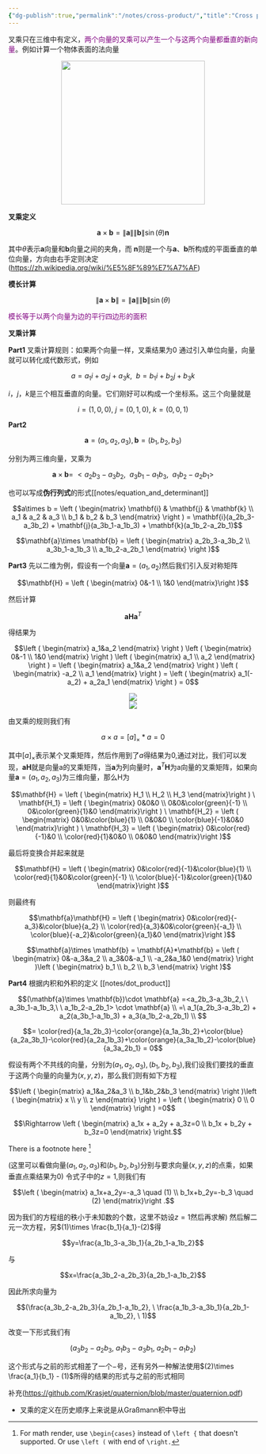 ```yaml
---
{"dg-publish":true,"permalink":"/notes/cross-product/","title":"Cross product","noteIcon":"","created":"","updated":""}
---
```


叉乘只在三维中有定义，<span style="color:purple">两个向量的叉乘可以产生一个与这两个向量都垂直的新向量</span>。例如计算一个物体表面的法向量

<div align=center><img src="https://cdn.jsdelivr.net/gh/aaronmack/image-hosting@master/mathematics/叉乘.1eb9eyex849s.webp" width="290"></div>

**叉乘定义**

$${\displaystyle \mathbf {a} \times \mathbf {b}=\left\|\mathbf {a} \right\|\left\|\mathbf {b} \right\|\sin(\theta)\mathbf{n}}$$

其中$\theta$表示$\mathbf{a}$向量和$\mathbf{b}$向量之间的夹角，而 ${\displaystyle \mathbf {n} }$则是一个与${\displaystyle \mathbf {a} }$、${\displaystyle \mathbf {b} }$所构成的平面垂直的单位向量，方向由右手定则决定 (https://zh.wikipedia.org/wiki/%E5%8F%89%E7%A7%AF)

**模长计算**

$${\displaystyle \left\|\mathbf {a} \times \mathbf {b} \right\|=\left\|\mathbf {a} \right\|\left\|\mathbf {b} \right\|\sin(\theta)}$$

<span style="color:purple">模长等于以两个向量为边的平行四边形的面积</span>

**叉乘计算**

**Part1**
叉乘计算规则：如果两个向量一样，叉乘结果为$0$
通过引入单位向量，向量就可以转化成代数形式，例如

$$a=a_1i+a_2j+a_3k, \ \ b=b_1i+b_2j+b_3k$$

$i，j，k$是三个相互垂直的向量。它们刚好可以构成一个坐标系。这三个向量就是

$$i=(1,0,0), \ j=(0,1,0), \ k=(0,0,1)$$

**Part2**

$$\mathbf{a}=(a_1,a_2,a_3),\mathbf{b}=(b_1,b_2,b_3)$$

分别为两三维向量，叉乘为

$$\mathbf{a}\times \mathbf{b}=\ <a_2b_3-a_3b_2,\ \ a_3b_1-a_1b_3,\ \ a_1b_2-a_2b_1>$$

也可以写成**伪行列式**的形式[[notes/equation_and_determinant]]

$$a\times b = \left ( \begin{matrix} \mathbf{i} & \mathbf{j} & \mathbf{k} \\ a_1 & a_2 & a_3 \\ b_1 & b_2 & b_3 \end{matrix} \right ) = \mathbf{i}(a_2b_3-a_3b_2) + \mathbf{j}(a_3b_1-a_1b_3) + \mathbf{k}(a_1b_2-a_2b_1)$$

$$\mathbf{a}\times \mathbf{b} = \left ( \begin{matrix} a_2b_3-a_3b_2 \\ a_3b_1-a_1b_3 \\ a_1b_2-a_2b_1 \end{matrix} \right )$$

**Part3**
先以二维为例，假设有一个向量$\mathbf{a}=(a_1,a_2)$然后我们引入反对称矩阵

$$\mathbf{H} = \left ( \begin{matrix} 0&-1 \\ 1&0 \end{matrix}\right )$$

然后计算

$$\mathbf{a}\mathbf{H}\mathbf{a}^T$$

得结果为

$$\left ( \begin{matrix} a_1&a_2 \end{matrix} \right )  \left ( \begin{matrix} 0&-1 \\ 1&0 \end{matrix} \right )  \left ( \begin{matrix} a_1 \\ a_2 \end{matrix} \right ) = \left ( \begin{matrix} a_1&a_2 \end{matrix} \right )  \left ( \begin{matrix} -a_2 \\ a_1 \end{matrix} \right ) = \left ( \begin{matrix} a_1(-a_2) + a_2a_1 \end{matrix} \right ) = 0$$

<div align=center><img src="https://cdn.jsdelivr.net/gh/aaronmack/image-hosting@master/mathematics/反对称矩阵比较.190iia091ml.webp"></div><div align=center><img src="https://cdn.jsdelivr.net/gh/aaronmack/image-hosting@master/mathematics/反对称变换-图解.6sycqrfdsxk0.webp"></div>

由叉乘的规则我们有

$$a\times a = [a]_\times * a = 0$$

其中$[a]_\times$表示某个叉乘矩阵，然后作用到了$a$得结果为$0$,通过对比，我们可以发现，$\mathbf{a}\mathbf{H}$就是向量a的叉乘矩阵，当$\mathbf{a}$为列向量时，$\mathbf{a}^T\mathbf{H}$为a向量的叉乘矩阵，如果向量$\mathbf{a} = (a_1,a_2,a_3)$为三维向量，那么H为

$$\mathbf{H} = \left ( \begin{matrix} H_1 \\ H_2 \\ H_3 \end{matrix}\right ) \ \mathbf{H_1} = \left ( \begin{matrix} 0&0&0 \\ 0&0&\color{green}{-1} \\ 0&\color{green}{1}&0 \end{matrix}\right ) \ \mathbf{H_2} = \left ( \begin{matrix} 0&0&\color{blue}{1} \\ 0&0&0 \\ \color{blue}{-1}&0&0 \end{matrix}\right ) \ \mathbf{H_3} = \left ( \begin{matrix} 0&\color{red}{-1}&0 \\ \color{red}{1}&0&0 \\ 0&0&0 \end{matrix}\right )$$

最后将变换合并起来就是

$$\mathbf{H} = \left ( \begin{matrix} 0&\color{red}{-1}&\color{blue}{1} \\ \color{red}{1}&0&\color{green}{-1} \\ \color{blue}{-1}&\color{green}{1}&0 \end{matrix}\right )$$

则最终有

$$\mathbf{a}\mathbf{H} = \left ( \begin{matrix} 0&\color{red}{-a_3}&\color{blue}{a_2} \\ \color{red}{a_3}&0&\color{green}{-a_1} \\ \color{blue}{-a_2}&\color{green}{a_1}&0 \end{matrix}\right )$$

$$\mathbf{a}\times \mathbf{b} = \mathbf{A}*\mathbf{b} = \left ( \begin{matrix} 0&-a_3&a_2 \\ a_3&0&-a_1 \\ -a_2&a_1&0 \end{matrix} \right )\left ( \begin{matrix} b_1 \\ b_2 \\ b_3 \end{matrix} \right )$$

**Part4**
根据内积和外积的定义 [[notes/dot_product]]

$$(\mathbf{a}\times \mathbf{b})\cdot \mathbf{a} =<a_2b_3-a_3b_2,\ \ a_3b_1-a_1b_3,\ \ a_1b_2-a_2b_1> \cdot \mathbf{a} \\ =\ a_1(a_2b_3-a_3b_2) + a_2(a_3b_1-a_1b_3) + a_3(a_1b_2-a_2b_1) \\ $$ 

$$= \color{red}{a_1a_2b_3}-\color{orange}{a_1a_3b_2}+\color{blue}{a_2a_3b_1}-\color{red}{a_2a_1b_3}+\color{orange}{a_3a_1b_2}-\color{blue}{a_3a_2b_1} = 0$$

假设有两个不共线的向量，分别为$(a_1,a_2,a_3),(b_1,b_2,b_3)$,我们设我们要找的垂直于这两个向量的向量为$(x,y,z)$，那么我们则有如下方程

$$\left ( \begin{matrix} a_1&a_2&a_3 \\ b_1&b_2&b_3 \end{matrix} \right )\left ( \begin{matrix} x \\ y \\ z \end{matrix} \right ) = \left ( \begin{matrix} 0 \\ 0 \end{matrix} \right ) =0$$ 

$$\Rightarrow \left ( \begin{matrix} a_1x + a_2y + a_3z=0 \\ b_1x + b_2y + b_3z=0 \end{matrix} \right.$$ 

There is a footnote here [^1]

(这里可以看做向量$(a_1,a_2,a_3)$和$(b_1,b_2,b_3)$分别与要求向量$(x,y,z)$的点乘，如果垂直点乘结果为$0$) 令式子中的$z=1$,则我们有

$$\left ( \begin{matrix} a_1x+a_2y=-a_3 \quad (1) \\ b_1x+b_2y=-b_3 \quad (2) \end{matrix}\right .$$

因为我们的方程组的秩小于未知数的个数，这里不妨设$z=1$然后再求解)
然后解二元一次方程，另$(1)\times \frac{b_1}{a_1}-(2)$得

$$y=\frac{a_1b_3-a_3b_1}{a_2b_1-a_1b_2}$$

与

$$x=\frac{a_3b_2-a_2b_3}{a_2b_1-a_1b_2}$$

因此所求向量为

$$(\frac{a_3b_2-a_2b_3}{a_2b_1-a_1b_2}, \ \frac{a_1b_3-a_3b_1}{a_2b_1-a_1b_2}, \ 1)$$ 

改变一下形式我们有

$$(a_3b_2-a_2b_3, \ a_1b_3-a_3b_1, \ a_2b_1-a_1b_2)$$

这个形式与之前的形式相差了一个$-$号，还有另外一种解法使用$(2)\times \frac{a_1}{b_1} - (1)$所得的结果的形式与之前的形式相同

补充(https://github.com/Krasjet/quaternion/blob/master/quaternion.pdf)
 * 叉乘的定义在历史顺序上来说是从Graßmann积中导出

[^1]: For math render, use `\begin{cases}` instead of `\left {` that doesn't supported. Or use `\left (` with end of `\right.`